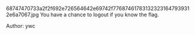 68747470733a2f2f692e726564642e69742f776874617831323231647939312e6a7067.jpg You have a chance to logout if you know the flag.

Author: ywc
